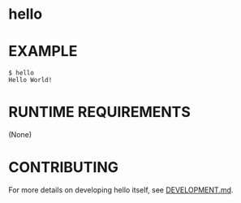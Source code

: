 # hello

# EXAMPLE

```console
$ hello
Hello World!
```

# RUNTIME REQUIREMENTS

(None)

# CONTRIBUTING

For more details on developing hello itself, see [DEVELOPMENT.md](DEVELOPMENT.md).

